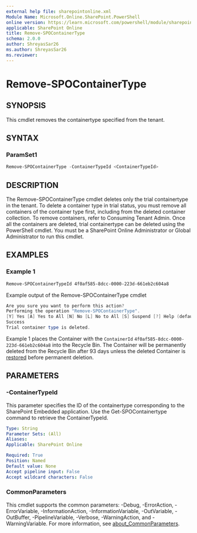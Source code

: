 ```yaml
---
external help file: sharepointonline.xml
Module Name: Microsoft.Online.SharePoint.PowerShell
online version: https://learn.microsoft.com/powershell/module/sharepoint-online/remove-spocontainertype
applicable: SharePoint Online
title: Remove-SPOContainerType
schema: 2.0.0
author: ShreyasSar26
ms.author: ShreyasSar26
ms.reviewer:
---
```


# Remove-SPOContainerType

## SYNOPSIS
This cmdlet removes the containertype specified from the tenant. 

## SYNTAX

### ParamSet1

```powershell
Remove-SPOContainerType -ContainerTypeId <ContainerTypeId>
```

## DESCRIPTION

The Remove-SPOContainerType cmdlet deletes only the trial containertype in the tenant. To delete a container type in trial status, you must remove all containers of the container type first, including from the deleted container collection. To remove containers, refer to Consuming Tenant Admin. Once all the containers are deleted, trial containertype can be deleted using the PowerShell cmdlet.
You must be a SharePoint Online Administrator or Global Administrator to run this cmdlet.

## EXAMPLES

### Example 1

```powershell
Remove-SPOContainerTypeId 4f0af585-8dcc-0000-223d-661eb2c604a8
```
Example output of the Remove-SPOContainerType cmdlet
```powershell
Are you sure you want to perform this action?
Performing the operation "Remove-SPOContainerType".
[Y] Yes [A] Yes to All [N] No [L] No to All [S] Suspend [?] Help (default is "Y"): Y
Success 
Trial container type is deleted.
```
Example 1 places the Container with the `ContainerId` `4f0af585-8dcc-0000-223d-661eb2c604a8` into the Recycle Bin. The Container will be permanently deleted from the Recycle Bin after 93 days unless the deleted Container is [restored](./Restore-SPODeletedContainer.md) before permanent deletion. 

## PARAMETERS

### -ContainerTypeId

This parameter specifies the ID of the containertype corresponding to the SharePoint Embedded application. Use the Get-SPOContainertype command to retrieve the ContainerTypeId.

```yaml
Type: String
Parameter Sets: (All)
Aliases:
Applicable: SharePoint Online

Required: True
Position: Named
Default value: None
Accept pipeline input: False
Accept wildcard characters: False
```

### CommonParameters

This cmdlet supports the common parameters: -Debug, -ErrorAction, -ErrorVariable, -InformationAction, -InformationVariable, -OutVariable, -OutBuffer, -PipelineVariable, -Verbose, -WarningAction, and -WarningVariable. For more information, see [about_CommonParameters](https://go.microsoft.com/fwlink/?LinkID=113216).
